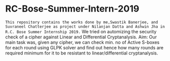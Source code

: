 # RC-Bose-Summer-Intern-2019
``
This repository contains the works done by me,Swastik Banerjee, and Suvraneel Chatterjee as project under Nilanjan Datta and Ashwin Jha in R.C. Bose Summer Internship 2019.
``
          We tried on automizing the security check of a cipher against Linear and Differential Cryptanalysis.
Aim:
    Our main task was, given any cipher, we can check min. no of Active S-boxes for each round using GLPK solver and find out hence how many rounds are required minimum for it to be resistant to linear/differential cryptanalysis.

